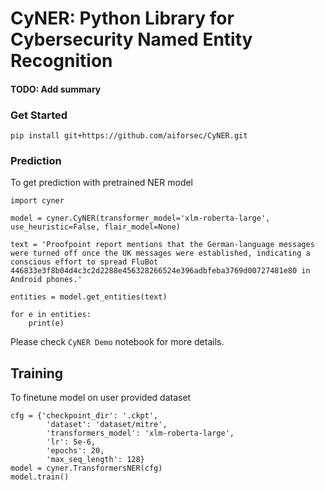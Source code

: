 # CyNER: Python Library for Cybersecurity Named Entity Recognition

#### TODO: Add summary

### Get Started
`pip install git+https://github.com/aiforsec/CyNER.git`


### Prediction
To get prediction with pretrained NER model  

```
import cyner

model = cyner.CyNER(transformer_model='xlm-roberta-large', use_heuristic=False, flair_model=None)

text = 'Proofpoint report mentions that the German-language messages were turned off once the UK messages were established, indicating a conscious effort to spread FluBot 446833e3f8b04d4c3c2d2288e456328266524e396adbfeba3769d00727481e80 in Android phones.'

entities = model.get_entities(text)

for e in entities:
    print(e)
```

Please check `CyNER Demo` notebook for more details.


## Training 
To finetune model on user provided dataset  

```
cfg = {'checkpoint_dir': '.ckpt',
        'dataset': 'dataset/mitre',
        'transformers_model': 'xlm-roberta-large',
        'lr': 5e-6,
        'epochs': 20,
        'max_seq_length': 128}
model = cyner.TransformersNER(cfg)
model.train()
```

